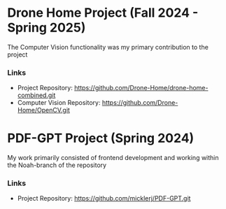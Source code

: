 # Drone Home Project (Fall 2024 - Spring 2025)
The Computer Vision functionality was my primary contribution to the project
### Links
- Project Repository: https://github.com/Drone-Home/drone-home-combined.git
- Computer Vision Repository: https://github.com/Drone-Home/OpenCV.git

# PDF-GPT Project (Spring 2024)
My work primarily consisted of frontend development and working within the Noah-branch of the repository
### Links
- Project Repository: https://github.com/micklerj/PDF-GPT.git 
